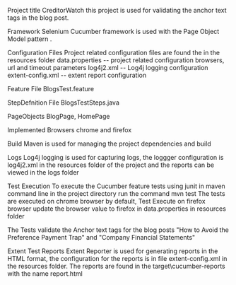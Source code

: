 Project title
CreditorWatch this project is used for validating the anchor text tags in the blog post.

Framework
Selenium Cucumber framework is used with the Page Object Model pattern .

Configuration Files
Project related configuration files are found the in the resources folder
data.properties -- project related configuration browsers, url and timeout parameters
log4j2.xml -- Log4j logging configuration
extent-config.xml -- extent report configuration

Feature File 
BlogsTest.feature

StepDefnition File
BlogsTestSteps.java

PageObjects
BlogPage, HomePage

Implemented Browsers
chrome and firefox

Build
Maven is used for managing the project dependencies and build 

Logs
Log4j logging is used for capturing logs, the loggger configuration is log4j2.xml in the resources folder of the project and the reports can be viewed in the logs folder

Test Execution
To execute the Cucumber feature tests using junit in maven command line in the project directory run the command mvn test
The tests are executed on chrome browser by default, 
Test Execute on firefox browser update the browser value to firefox in data.properties in resources folder

The Tests validate the Anchor text tags for the blog posts "How to Avoid the Preference Payment Trap" and "Company Financial Statements"


Extent Test Reports
Extent Reporter is used for generating reports in the HTML format, the configuration for the reports is in file extent-config.xml in the resources folder. 
The reports are found in the target\cucumber-reports with the name report.html